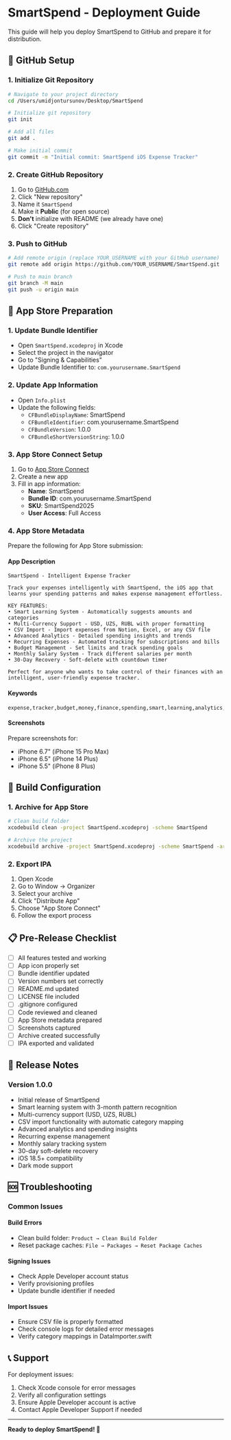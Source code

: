 # SmartSpend - Deployment Guide

This guide will help you deploy SmartSpend to GitHub and prepare it for distribution.

## 🚀 GitHub Setup

### 1. Initialize Git Repository
```bash
# Navigate to your project directory
cd /Users/umidjontursunov/Desktop/SmartSpend

# Initialize git repository
git init

# Add all files
git add .

# Make initial commit
git commit -m "Initial commit: SmartSpend iOS Expense Tracker"
```

### 2. Create GitHub Repository
1. Go to [GitHub.com](https://github.com)
2. Click "New repository"
3. Name it `SmartSpend`
4. Make it **Public** (for open source)
5. **Don't** initialize with README (we already have one)
6. Click "Create repository"

### 3. Push to GitHub
```bash
# Add remote origin (replace YOUR_USERNAME with your GitHub username)
git remote add origin https://github.com/YOUR_USERNAME/SmartSpend.git

# Push to main branch
git branch -M main
git push -u origin main
```

## 📱 App Store Preparation

### 1. Update Bundle Identifier
- Open `SmartSpend.xcodeproj` in Xcode
- Select the project in the navigator
- Go to "Signing & Capabilities"
- Update Bundle Identifier to: `com.yourusername.SmartSpend`

### 2. Update App Information
- Open `Info.plist`
- Update the following fields:
  - `CFBundleDisplayName`: SmartSpend
  - `CFBundleIdentifier`: com.yourusername.SmartSpend
  - `CFBundleVersion`: 1.0.0
  - `CFBundleShortVersionString`: 1.0.0

### 3. App Store Connect Setup
1. Go to [App Store Connect](https://appstoreconnect.apple.com)
2. Create a new app
3. Fill in app information:
   - **Name**: SmartSpend
   - **Bundle ID**: com.yourusername.SmartSpend
   - **SKU**: SmartSpend2025
   - **User Access**: Full Access

### 4. App Store Metadata
Prepare the following for App Store submission:

#### App Description
```
SmartSpend - Intelligent Expense Tracker

Track your expenses intelligently with SmartSpend, the iOS app that learns your spending patterns and makes expense management effortless.

KEY FEATURES:
• Smart Learning System - Automatically suggests amounts and categories
• Multi-Currency Support - USD, UZS, RUBL with proper formatting
• CSV Import - Import expenses from Notion, Excel, or any CSV file
• Advanced Analytics - Detailed spending insights and trends
• Recurring Expenses - Automated tracking for subscriptions and bills
• Budget Management - Set limits and track spending goals
• Monthly Salary System - Track different salaries per month
• 30-Day Recovery - Soft-delete with countdown timer

Perfect for anyone who wants to take control of their finances with an intelligent, user-friendly expense tracker.
```

#### Keywords
```
expense,tracker,budget,money,finance,spending,smart,learning,analytics,recurring,import,csv,notion,currency,uzs,usd,rubl
```

#### Screenshots
Prepare screenshots for:
- iPhone 6.7" (iPhone 15 Pro Max)
- iPhone 6.5" (iPhone 14 Plus)
- iPhone 5.5" (iPhone 8 Plus)

## 🔧 Build Configuration

### 1. Archive for App Store
```bash
# Clean build folder
xcodebuild clean -project SmartSpend.xcodeproj -scheme SmartSpend

# Archive the project
xcodebuild archive -project SmartSpend.xcodeproj -scheme SmartSpend -archivePath SmartSpend.xcarchive
```

### 2. Export IPA
1. Open Xcode
2. Go to Window → Organizer
3. Select your archive
4. Click "Distribute App"
5. Choose "App Store Connect"
6. Follow the export process

## 📋 Pre-Release Checklist

- [ ] All features tested and working
- [ ] App icon properly set
- [ ] Bundle identifier updated
- [ ] Version numbers set correctly
- [ ] README.md updated
- [ ] LICENSE file included
- [ ] .gitignore configured
- [ ] Code reviewed and cleaned
- [ ] App Store metadata prepared
- [ ] Screenshots captured
- [ ] Archive created successfully
- [ ] IPA exported and validated

## 🎯 Release Notes

### Version 1.0.0
- Initial release of SmartSpend
- Smart learning system with 3-month pattern recognition
- Multi-currency support (USD, UZS, RUBL)
- CSV import functionality with automatic category mapping
- Advanced analytics and spending insights
- Recurring expense management
- Monthly salary tracking system
- 30-day soft-delete recovery
- iOS 18.5+ compatibility
- Dark mode support

## 🆘 Troubleshooting

### Common Issues

#### Build Errors
- Clean build folder: `Product → Clean Build Folder`
- Reset package caches: `File → Packages → Reset Package Caches`

#### Signing Issues
- Check Apple Developer account status
- Verify provisioning profiles
- Update bundle identifier if needed

#### Import Issues
- Ensure CSV file is properly formatted
- Check console logs for detailed error messages
- Verify category mappings in DataImporter.swift

## 📞 Support

For deployment issues:
1. Check Xcode console for error messages
2. Verify all configuration settings
3. Ensure Apple Developer account is active
4. Contact Apple Developer Support if needed

---

**Ready to deploy SmartSpend! 🚀**
